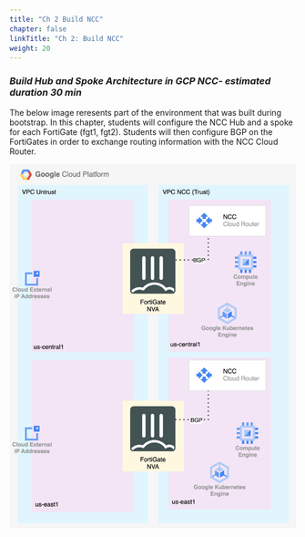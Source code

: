 ```yaml
---
title: "Ch 2 Build NCC"
chapter: false
linkTitle: "Ch 2: Build NCC"
weight: 20
---
```


### ***Build Hub and Spoke Architecture in GCP NCC- estimated duration 30 min***

The below image reresents part of the environment that was built during bootstrap. In this chapter, students will configure the NCC Hub and a spoke for each FortiGate (fgt1, fgt2).  Students will then configure BGP on the FortiGates in order to exchange routing information with the NCC Cloud Router.

![NCC Infrastructure](ncc_only.svg)